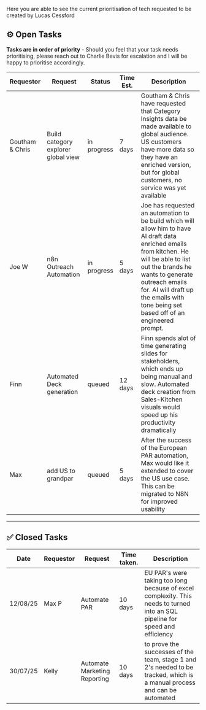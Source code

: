 
Here you are able to see the current prioritisation of tech requested to be created by Lucas Cessford

## ⚙️ Open Tasks 

**Tasks are in order of priority** - Should you feel that your task needs prioritising, please reach out to Charlie Bevis for escalation and I will be happy to prioritise accordingly.

| Requestor | Request | Status | Time Est. | Description |
| ----------- | ----------- | ----------- | ----------- | ----------- |
| Goutham & Chris | Build category explorer global view | in progress | 7 days | Goutham & Chris have requested that Category Insights data be made available to global audience. US customers have more data so they have an enriched version, but for global customers, no service was yet available |
| Joe W | n8n Outreach Automation | in progress  | 5 days | Joe has requested an automation to be build which will allow him to have AI draft data enriched emails from kitchen. He will be able to list out the brands he wants to generate outreach emails for. AI will draft up the emails with tone being set based off of an engineered prompt. |
| Finn | Automated Deck generation | queued| 12 days | Finn spends alot of time generating slides for stakeholders, which ends up being manual and slow. Automated deck creation from Sales-Kitchen visuals would speed up his productivity dramatically |
| Max | add US to grandpar | queued | 5 days | After the success of the European PAR automation, Max would like it extended to cover the US use case. This can be migrated to N8N for improved usability |

---
## ✅ Closed Tasks

| Date | Requestor | Request | Time taken. | Description |
| --- | ----------- | ----------- | ----------- | ----------- |
| 12/08/25 | Max P | Automate PAR | 10 days | EU PAR's were taking too long because of excel complexity. This needs to turned into an SQL pipeline for speed and efficiency |
| 30/07/25 | Kelly | Automate Marketing Reporting | 10 days | to prove the successes of the team, stage 1 and 2's needed to be tracked, which is a manual process and can be automated |


